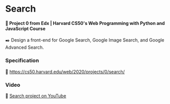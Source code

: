 # Search

#### 📘 Project 0 from Edx | Harvard CS50's Web Programming with Python and JavaScript Course

✒️ Design a front-end for Google Search, Google Image Search, and Google Advanced Search.

### Specification

🚀 https://cs50.harvard.edu/web/2020/projects/0/search/

### Video

🚀 [Search project on YouTube](https://youtu.be/uR8Zo5x-EWs)
